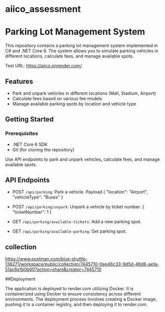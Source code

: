 # aiico_assessment

# Parking Lot Management System

This repository contains a parking lot management system implemented in C# and .NET Core 6. The system allows you to simulate parking vehicles in different locations, calculate fees, and manage available spots.

Test URL: https://aiico.onrender.com/

## Features

- Park and unpark vehicles in different locations (Mall, Stadium, Airport)
- Calculate fees based on various fee models
- Manage available parking spots by location and vehicle type

## Getting Started

### Prerequisites

- .NET Core 6 SDK
- Git (for cloning the repository)

Use API endpoints to park and unpark vehicles, calculate fees, and manage available spots.

## API Endpoints

- POST `/api/parking`: Park a vehicle.
Payload
{
    "location": "Airport",
    "vehicleType": "Buses"
}

- POST `/api/parking/unpark`: Unpark a vehicle by ticket number.
{
    "ticketNumber": 1
}

- GET `/api/parking/available-tickets`: Add a new parking spot.
- GET `/api/parking/available-parking`: Get parking spot.


## collection

https://www.postman.com/blue-shuttle-138271/workspace/public/collection/7445710-0ee46c33-9d5d-46d8-ae1a-51ac6e1b0b60?action=share&creator=7445710


##Deployment

The application is deployed to render.com utilizing Docker. It is containerized using Docker to ensure consistency across different environments. The deployment process involves creating a Docker image, pushing it to a container registry, and then deploying it to render.com.

